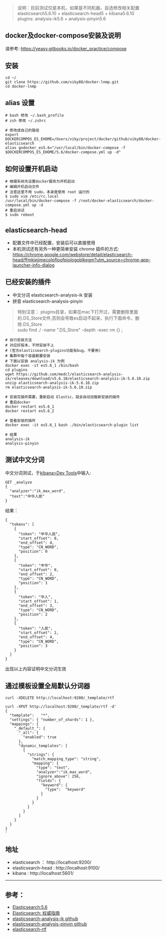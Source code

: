> 说明：目前测试仅是本机，如果是不同机器，自选修改相关配置  
> elasticsearch5.6.10 + elasticsearch-head5 + kibana5.6.10   
> plugins: analysis-ik5.6 + analysis-pinyin5.6

## docker及docker-compose安装及说明
请参考: https://yeasy.gitbooks.io/docker_practice/compose


## 安装
```
cd ~/
git clone https://github.com/viky88/docker-lnmp.git
cd docker-lnmp

```
## alias 设置
```
# bash 修改 ~/.bash_profile  
# zsh 修改 ~/.zshrc

# 修改成自己的路径
export DOCKERCOMPOS_ES_EHOME=/Users/viky/project/docker/github/viky88/docker-elasticsearch
alias godocker_es5.6="/usr/local/bin/docker-compose -f $DOCKERCOMPOS_ES_EHOME/5.6/docker-compose.yml up -d"

```
## 如何设置开机启动
```
# 根据系统先设置docker服务为开机启动
# 编辑开机启动文件
# 注意这里不用 sudo，本身是使用 root 运行的
$ sudo vim /etc/rc.local
/usr/local/bin/docker-compose -f /root/docker-elasticsearch/docker-compose.yml up -d
# 重启测试
$ sudo reboot
```
## elasticsearch-head

- 配置文件中已经配置，安装后可以直接使用
- 本机测试还有另外一种更简单安装 chrome 插件的方式:  
https://chrome.google.com/webstore/detail/elasticsearch-head/ffmkiejjmecolpfloofpjologoblkegm?utm_source=chrome-app-launcher-info-dialog

## 已经安装的插件
- 中文分词 elasticsearch-analysis-ik 安装
- 拼音 elasticsearch-analysis-pinyin 

> 特别注意： plugins目录，如果在mac下打开过，需要删除里面的.DS_Store文件,否则会导致es启动不起来，执行下面命令，删除.DS_Store    
>          sudo find ./ -name ".DS_Store" -depth -exec rm {} \;


```
# 自行安装方法
# 对应好版本，不然安装不上
# (官方elasticsearch-plugins功能有bug，不要用)
# 集群中每个容器都要安装
# 下面以安装 analysis-ik 为例
docker exec -it es5.6_1 /bin/bash
cd plugins
wget https://github.com/medcl/elasticsearch-analysis-ik/releases/download/v5.6.10/elasticsearch-analysis-ik-5.6.10.zip
unzip elasticsearch-analysis-ik-5.6.10.zip
rm elasticsearch-analysis-ik-5.6.10.zip

# 安装完插件需要，重新启动 Elastic，就会自动加载新安装的插件
# 重启docker
docker restart es5.6_1
docker restart es5.6_2

# 查看安装的插件
docker exec -it es5.6_1 bash ./bin/elasticsearch-plugin list

# 结果
analysis-ik
analysis-pinyin
```

## 测试中文分词

中文分词测试，于[kibana>Dev Tools](http://localhost:5601/app/kibana#/dev_tools)中输入:
```
GET _analyze
{
  "analyzer":"ik_max_word",
  "text":"中华人民"
}
```
结果：
```
{
  "tokens": [
    {
      "token": "中华人民",
      "start_offset": 0,
      "end_offset": 4,
      "type": "CN_WORD",
      "position": 0
    },
    {
      "token": "中华",
      "start_offset": 0,
      "end_offset": 2,
      "type": "CN_WORD",
      "position": 1
    },
    {
      "token": "华人",
      "start_offset": 1,
      "end_offset": 3,
      "type": "CN_WORD",
      "position": 2
    },
    {
      "token": "人民",
      "start_offset": 2,
      "end_offset": 4,
      "type": "CN_WORD",
      "position": 3
    }
  ]
}
```
出现以上内容证明中文分词生效

## 通过模板设置全局默认分词器

```
curl -XDELETE http://localhost:9200/_template/rtf

curl -XPUT http://localhost:9200/_template/rtf -d'
{
  "template":   "*", 
  "settings": { "number_of_shards": 1 }, 
  "mappings": {
    "_default_": {
      "_all": { 
        "enabled": true
      },
      "dynamic_templates": [
        {
          "strings": { 
            "match_mapping_type": "string",
            "mapping": {
              "type": "text",
              "analyzer":"ik_max_word",
              "ignore_above": 256,
              "fields": {
                "keyword": {
                  "type":  "keyword"
                }
              }
            }
          }
        }
      ]
    }
  }
}
'
```

## 地址
- elasticsearch ： http://localhost:9200/
- elasticsearch-head : http://localhost:9100/
- kibana : http://localhost:5601/

---
## 参考：
- [Elasticsearch:5.6](https://www.elastic.co/guide/en/elasticsearch/reference/5.6/getting-started.html)
- [Elasticsearch: 权威指南](https://www.elastic.co/guide/cn/elasticsearch/guide/cn/index.html)
- [elasticsearch-analysis-ik github](https://github.com/medcl/elasticsearch-analysis-ik)
- [elasticsearch-analysis-pinyin github](https://github.com/medcl/elasticsearch-analysis-pinyin)
- [elasticsearch-rtf](https://github.com/medcl/elasticsearch-rtf)
